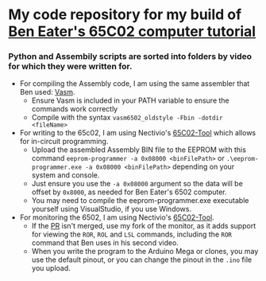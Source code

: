 # My code repository for my build of [Ben Eater's 65C02 computer tutorial](https://www.youtube.com/playlist?list=PLowKtXNTBypFbtuVMUVXNR0z1mu7dp7eH)


### Python and Assembily scripts are sorted into folders by video for which they were written for.

- For compiling the Assembly code, I am using the same assembler that Ben used: [Vasm](http://sun.hasenbraten.de/vasm/).
  - Ensure Vasm is included in your PATH variable to ensure the commands work correctly
  - Compile with the syntax `vasm6502_oldstyle -Fbin -dotdir <fileName>`
- For writing to the 65c02, I am using Nectivio's [65C02-Tool](https://github.com/Nectivio/65C02-Tool) which allows for in-circuit programming.
  - Upload the assembled Assembly BIN file to the EEPROM with this command `eeprom-programmer -a 0x08000 <binFilePath>` or `.\eeprom-programmer.exe -a 0x08000 <binFilePath>` depending on your system and console.
  - Just ensure you use the `-a 0x08000` argument so the data will be offset by `0x8000`, as needed for Ben Eater's 6502 computer.
  - You may need to compile the eeprom-programmer.exe executable yourself using VisualStudio, if you use Windows.
- For monitoring the 6502, I am using Nectivio's [65C02-Tool](https://github.com/Nectivio/65C02-Tool).
  - If the [PR](https://github.com/Nectivio/65C02-Tool/pull/2) isn't merged, use my fork of the monitor, as it adds support for viewing the  `ROR`, `ROL` and `LSL` commands, including the `ROR` command that Ben uses in his second video.
  - When you write the program to the Arduino Mega or clones, you may use the default pinout, or you can change the pinout in the `.ino` file you upload.

